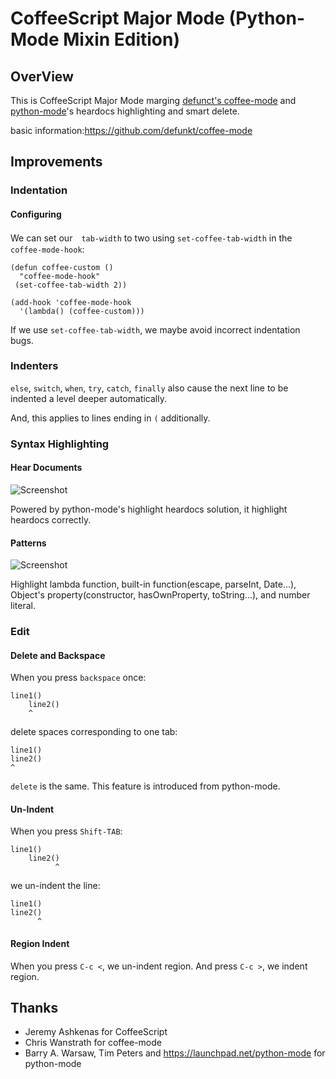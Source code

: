 CoffeeScript Major Mode (Python-Mode Mixin Edition)
==========================================================

## OverView
This is CoffeeScript Major Mode marging [defunct's coffee-mode][cm] and 
[python-mode][pm]'s heardocs highlighting and smart delete.

basic information:<https://github.com/defunkt/coffee-mode>

## Improvements
### Indentation

#### Configuring
We can set our　`tab-width` to two using `set-coffee-tab-width` in the `coffee-mode-hook`:

    (defun coffee-custom ()
      "coffee-mode-hook"
     (set-coffee-tab-width 2))

    (add-hook 'coffee-mode-hook
      '(lambda() (coffee-custom)))

If we use `set-coffee-tab-width`, we maybe avoid incorrect indentation bugs.

### Indenters

`else`, `switch`, `when`, `try`, `catch`, `finally` also cause the next line
to be indented a level deeper automatically.

And, this applies to lines ending in `(` additionally.

### Syntax Highlighting

#### Hear Documents
![Screenshot](https://github.com/downloads/torimaru/coffee-mode/heardoc.png)


Powered by python-mode's highlight heardocs solution, it highlight heardocs correctly.


#### Patterns
![Screenshot](https://github.com/downloads/torimaru/coffee-mode/highlight.png)


Highlight lambda function, built-in function(escape, parseInt, Date...),
Object's property(constructor, hasOwnProperty, toString...), and number literal.

### Edit
#### Delete and Backspace
When you press `backspace` once:

    line1()
	    line2()
		^

delete spaces corresponding to one tab:

    line1()
	line2()
	^

`delete` is the same.
This feature is introduced from python-mode.

#### Un-Indent
When you press `Shift-TAB`:

    line1()
	    line2()
		      ^

we un-indent the line:

    line1()
	line2()
	      ^

#### Region Indent
When you press `C-c <`, we un-indent region.
And press `C-c >`, we indent region.

## Thanks

* Jeremy Ashkenas for CoffeeScript
* Chris Wanstrath for coffee-mode
* Barry A. Warsaw, Tim Peters and <https://launchpad.net/python-mode> for python-mode


[cs]: http://jashkenas.github.com/coffee-script/
[cm]: https://github.com/defunkt/coffee-mode
[pm]: https://launchpad.net/python-mode
